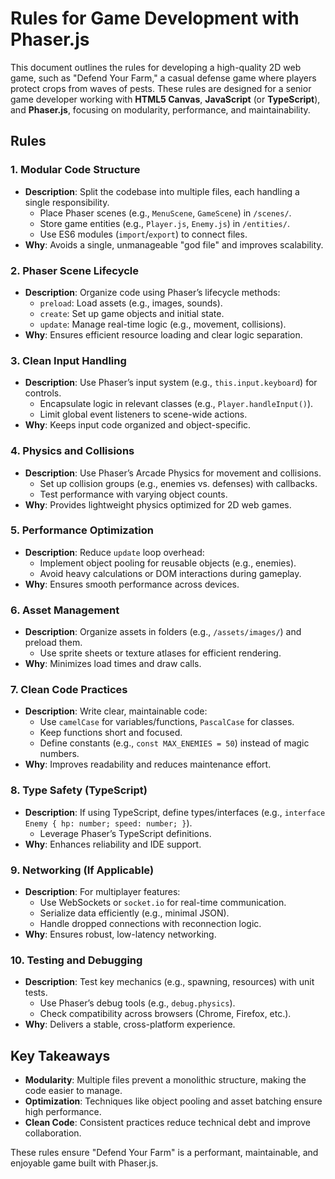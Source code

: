 # Rules for Game Development with Phaser.js

This document outlines the rules for developing a high-quality 2D web game, such as "Defend Your Farm," a casual defense game where players protect crops from waves of pests. These rules are designed for a senior game developer working with **HTML5 Canvas**, **JavaScript** (or **TypeScript**), and **Phaser.js**, focusing on modularity, performance, and maintainability.

## Rules

### 1. Modular Code Structure
- **Description**: Split the codebase into multiple files, each handling a single responsibility.  
  - Place Phaser scenes (e.g., `MenuScene`, `GameScene`) in `/scenes/`.  
  - Store game entities (e.g., `Player.js`, `Enemy.js`) in `/entities/`.  
  - Use ES6 modules (`import`/`export`) to connect files.  
- **Why**: Avoids a single, unmanageable "god file" and improves scalability.

### 2. Phaser Scene Lifecycle
- **Description**: Organize code using Phaser’s lifecycle methods:  
  - `preload`: Load assets (e.g., images, sounds).  
  - `create`: Set up game objects and initial state.  
  - `update`: Manage real-time logic (e.g., movement, collisions).  
- **Why**: Ensures efficient resource loading and clear logic separation.

### 3. Clean Input Handling
- **Description**: Use Phaser’s input system (e.g., `this.input.keyboard`) for controls.  
  - Encapsulate logic in relevant classes (e.g., `Player.handleInput()`).  
  - Limit global event listeners to scene-wide actions.  
- **Why**: Keeps input code organized and object-specific.

### 4. Physics and Collisions
- **Description**: Use Phaser’s Arcade Physics for movement and collisions.  
  - Set up collision groups (e.g., enemies vs. defenses) with callbacks.  
  - Test performance with varying object counts.  
- **Why**: Provides lightweight physics optimized for 2D web games.

### 5. Performance Optimization
- **Description**: Reduce `update` loop overhead:  
  - Implement object pooling for reusable objects (e.g., enemies).  
  - Avoid heavy calculations or DOM interactions during gameplay.  
- **Why**: Ensures smooth performance across devices.

### 6. Asset Management
- **Description**: Organize assets in folders (e.g., `/assets/images/`) and preload them.  
  - Use sprite sheets or texture atlases for efficient rendering.  
- **Why**: Minimizes load times and draw calls.

### 7. Clean Code Practices
- **Description**: Write clear, maintainable code:  
  - Use `camelCase` for variables/functions, `PascalCase` for classes.  
  - Keep functions short and focused.  
  - Define constants (e.g., `const MAX_ENEMIES = 50`) instead of magic numbers.  
- **Why**: Improves readability and reduces maintenance effort.

### 8. Type Safety (TypeScript)
- **Description**: If using TypeScript, define types/interfaces (e.g., `interface Enemy { hp: number; speed: number; }`).  
  - Leverage Phaser’s TypeScript definitions.  
- **Why**: Enhances reliability and IDE support.

### 9. Networking (If Applicable)
- **Description**: For multiplayer features:  
  - Use WebSockets or `socket.io` for real-time communication.  
  - Serialize data efficiently (e.g., minimal JSON).  
  - Handle dropped connections with reconnection logic.  
- **Why**: Ensures robust, low-latency networking.

### 10. Testing and Debugging
- **Description**: Test key mechanics (e.g., spawning, resources) with unit tests.  
  - Use Phaser’s debug tools (e.g., `debug.physics`).  
  - Check compatibility across browsers (Chrome, Firefox, etc.).  
- **Why**: Delivers a stable, cross-platform experience.

## Key Takeaways
- **Modularity**: Multiple files prevent a monolithic structure, making the code easier to manage.  
- **Optimization**: Techniques like object pooling and asset batching ensure high performance.  
- **Clean Code**: Consistent practices reduce technical debt and improve collaboration.

These rules ensure "Defend Your Farm" is a performant, maintainable, and enjoyable game built with Phaser.js.